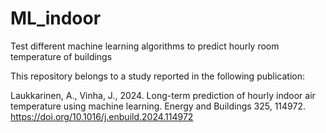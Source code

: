 # ML_indoor
Test different machine learning algorithms to predict hourly room temperature of buildings

This repository belongs to a study reported in the following publication:

Laukkarinen, A., Vinha, J., 2024. Long-term prediction of hourly indoor air temperature using machine learning. Energy and Buildings 325, 114972. https://doi.org/10.1016/j.enbuild.2024.114972
